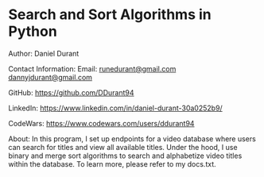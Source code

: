 # Search and Sort Algorithms in Python

Author: Daniel Durant

Contact Information:
  Email:
  <runedurant@gmail.com>
  <dannyjdurant@gmail.com>

  GitHub:
  <https://github.com/DDurant94>

  LinkedIn:
  <https://www.linkedin.com/in/daniel-durant-30a0252b9/>

  CodeWars:
  <https://www.codewars.com/users/ddurant94>

About:
In this program, I set up endpoints for a video database where users can search for titles and view all available titles. Under the hood, I use binary and merge sort algorithms to search and alphabetize video titles within the database. To learn more, please refer to my docs.txt.
